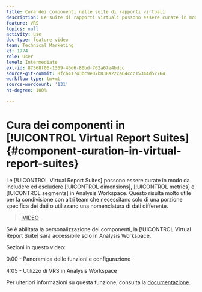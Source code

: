 ```yaml
---
title: Cura dei componenti nelle suite di rapporti virtuali
description: Le suite di rapporti virtuali possono essere curate in modo da includere ed escludere dimensioni, metriche e segmenti in Analysis Workspace. Questo risulta molto utile per la condivisione con altri team che necessitano solo di una porzione specifica dei dati o utilizzano una nomenclatura di dati differente.
feature: VRS
topics: null
activity: use
doc-type: feature video
team: Technical Marketing
kt: 1774
role: User
level: Intermediate
exl-id: 87568f06-1369-46d6-80bd-762a67e4bdcc
source-git-commit: 8fc641743bc9e07b838a22ca64ccc15344d52764
workflow-type: tm+mt
source-wordcount: '131'
ht-degree: 100%

---
```


# Cura dei componenti in [!UICONTROL Virtual Report Suites] {#component-curation-in-virtual-report-suites}

Le [!UICONTROL Virtual Report Suites] possono essere curate in modo da includere ed escludere [!UICONTROL dimensions], [!UICONTROL metrics] e [!UICONTROL segments] in Analysis Workspace. Questo risulta molto utile per la condivisione con altri team che necessitano solo di una porzione specifica dei dati o utilizzano una nomenclatura di dati differente.

>[!VIDEO](https://video.tv.adobe.com/v/23544/?quality=12&learn=on)

Se è abilitata la personalizzazione dei componenti, la [!UICONTROL Virtual Report Suite] sarà accessibile solo in Analysis Workspace.

Sezioni in questo video:

0:00 - Panoramica delle funzioni e configurazione

4:05 - Utilizzo di VRS in Analysis Workspace

Per ulteriori informazioni su questa funzione, consulta la [documentazione](https://experienceleague.adobe.com/docs/analytics/components/virtual-report-suites/vrs-components.html?lang=it).

